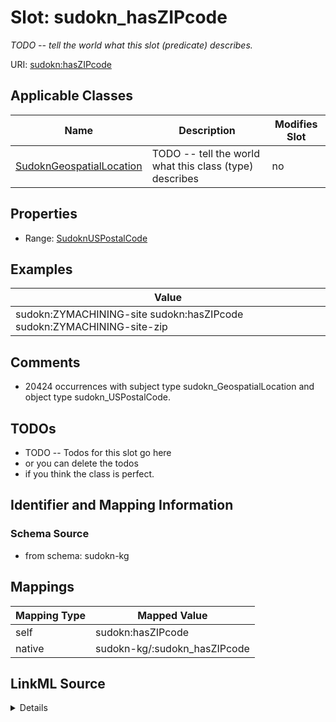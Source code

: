 

# Slot: sudokn_hasZIPcode


_TODO -- tell the world what this slot (predicate) describes._





URI: [sudokn:hasZIPcode](http://asu.edu/semantics/SUDOKN/hasZIPcode)



<!-- no inheritance hierarchy -->





## Applicable Classes

| Name | Description | Modifies Slot |
| --- | --- | --- |
| [SudoknGeospatialLocation](../classes/SudoknGeospatialLocation.md) | TODO -- tell the world what this class (type) describes |  no  |







## Properties

* Range: [SudoknUSPostalCode](../classes/SudoknUSPostalCode.md)






## Examples

| Value |
| --- |
| sudokn:ZYMACHINING-site sudokn:hasZIPcode sudokn:ZYMACHINING-site-zip |

## Comments

* 20424 occurrences with subject type sudokn_GeospatialLocation and object type sudokn_USPostalCode.

## TODOs

* TODO -- Todos for this slot go here
* or you can delete the todos
* if you think the class is perfect.

## Identifier and Mapping Information







### Schema Source


* from schema: sudokn-kg




## Mappings

| Mapping Type | Mapped Value |
| ---  | ---  |
| self | sudokn:hasZIPcode |
| native | sudokn-kg/:sudokn_hasZIPcode |




## LinkML Source

<details>
```yaml
name: sudokn_hasZIPcode
description: TODO -- tell the world what this slot (predicate) describes.
todos:
- TODO -- Todos for this slot go here
- or you can delete the todos
- if you think the class is perfect.
comments:
- 20424 occurrences with subject type sudokn_GeospatialLocation and object type sudokn_USPostalCode.
examples:
- value: sudokn:ZYMACHINING-site sudokn:hasZIPcode sudokn:ZYMACHINING-site-zip
from_schema: sudokn-kg
rank: 1000
slot_uri: sudokn:hasZIPcode
alias: sudokn_hasZIPcode
domain_of:
- sudokn_GeospatialLocation
range: sudokn_USPostalCode

```
</details>
